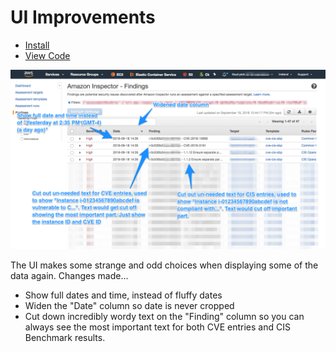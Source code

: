 # UI Improvements

* [Install](https://github.com/lloydpick/aws-tampermonkey/raw/master/inspector/ui-improvements.user.js)
* [View Code](https://github.com/lloydpick/aws-tampermonkey/blob/master/inspector/ui-improvements.user.js)

![UI Improvements](https://raw.githubusercontent.com/lloydpick/aws-tampermonkey/master/docs/ui-improvements.png)

The UI makes some strange and odd choices when displaying some of the data again. Changes made...

* Show full dates and time, instead of fluffy dates
* Widen the "Date" column so date is never cropped
* Cut down incredibly wordy text on the "Finding" column so you can always see the most important text for both CVE entries and CIS Benchmark results.
